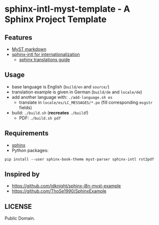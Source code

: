 # sphinx-intl-myst-template - A Sphinx Project Template

## Features

- [MyST markdown](https://myst-parser.readthedocs.io/en/latest/)
- [sphinx-intl for internationalization](https://sphinx-intl.readthedocs.io/en/master/quickstart.html#quickstart-for-sphinx-translation)
  - [sphinx translations guide](https://docs.readthedocs.io/en/stable/guides/manage-translations-sphinx.html)

## Usage

- base language is English (`build/en` and `source/`)
- translation example is given in German (`build/de` and `locale/de`)
- add another language with: `./add-language.sh es`
  - translate in `locale/es/LC_MESSAGES/*.po` (fill corresponding `msgstr` fields)
- build: `./build.sh` (**recreates** `./build`!)
  - PDF: `./build.sh pdf`

## Requirements

- [sphinx](https://www.sphinx-doc.org/en/master/usage/installation.html)
- Python packages:
```
pip install --user sphinx-book-theme myst-parser sphinx-intl rst2pdf
```

## Inspired by

- https://github.com/jdknight/sphinx-i8n-myst-example
- https://github.com/ThoSe1990/SphinxExample

## LICENSE

Public Domain.
